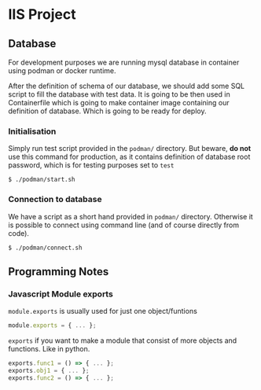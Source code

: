 # IIS Project

## Database

For development purposes we are running mysql database in container using
podman or docker runtime.

After the definition of schema of our database, we should add some SQL script
to fill the database with test data. It is going to be then used in
Containerfile which is going to make container image containing our definition
of database. Which is going to be ready for deploy.

### Initialisation

Simply run test script provided in the `podman/` directory. But beware, **do not**
use this command for production, as it contains definition of database root
password, which is for testing purposes set to `test`

    $ ./podman/start.sh

### Connection to database

We have a script as a short hand provided in `podman/` directory. Otherwise
it is possible to connect using command line (and of course directly from
code).

    $ ./podman/connect.sh

## Programming Notes

### Javascript Module exports

`module.exports` is usually used for just one object/funtions

```js
module.exports = { ... };
```

`exports` if you want to make a module that consist of more objects and
functions. Like in python.

```js
exports.func1 = () => { ... };
exports.obj1 = { ... };
exports.func2 = () => { ... };
```
